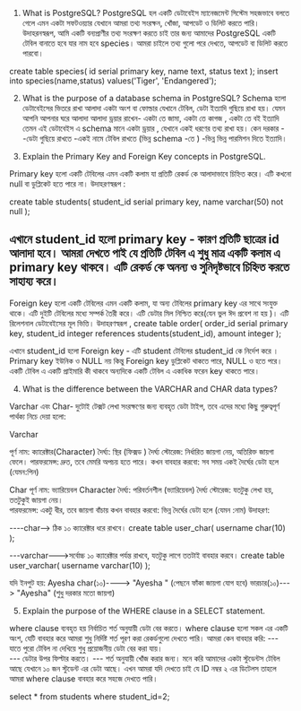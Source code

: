 1. What is PostgreSQL?
PostgreSQL হল একটি ডেটাবেইস ম্যানেজমেন্ট সিস্টেম সহজভাবে বলতে গেলে এমন একটা সফটওয়্যার যেখানে আমরা তথ্য সংরক্ষন, খোঁজা, আপডেট ও ডিলিট করতে পারি। উদাহরনস্বরূপ, আমি একটি বন্যপ্রাণীর তথ্য সংরক্ষণ করতে চাই তার জন্য আমাদের PostgreSQL একটি টেবিল বানাতে হবে যার নাম হবে species। আমরা চাইলে তথ্য গুলো পরে দেখতে, আপডেট বা ডিলিট করতে পারবো। 

create table species(
    id serial primary key,
    name text,
    status text
);
insert into species(name,status) values('Tiger', 'Endangered');

2. What is the purpose of a database schema in PostgreSQL?
Schema হলো ডেটাবেইসের ভিতরে রাখা আলাদা একটা অংশ বা ফোল্ডার যেখানে টেবিল, ডেটা ইত্যাদি গুছিয়ে রাখা হয়। যেমন আপনি  আপনার  ঘরে  আলাদা আলাদা ড্রয়ার  রাখেন- একটা তে জামা, একটা তে কাগজ , একটা তে বই ইত্যাদি তেমন এই ডেটাবেইস এ schema মানে একটা ড্রয়ার , যেখানে একই ধরণের তথ্য রাখা হয়। 
কেন দরকার -
-ডেটা গুছিয়ে রাখতে 
-একই নামে টেবিল রাখতে (ভিন্ন schema -তে )
-ভিন্ন ভিন্ন পারমিশন দিতে ইত্যাদি। 

3. Explain the Primary Key and Foreign Key concepts in PostgreSQL.

Primary  key  হলো একটি টেবিলের এমন একটি কলাম যা প্রতিটি রেকর্ড কে আলাদাভাবে চিহ্নিত করে। এটি কখনো null বা ডুপ্লিকেট হতে পারে না।  উদাহরণস্বরূপ : 

create table students(
    student_id serial primary key,
    name varchar(50) not null
);

এখানে student_id হলো primary key - কারণ প্রতিটি ছাত্রের id আলাদা হবে। 
আমরা দেখতে পাই যে প্রতিটি টেবিল এ শুধু মাত্র একটি কলাম এ primary key থাকবে। এটি রেকর্ড কে অনন্য ও সুনিদৃষ্টভাবে চিহ্নিত করতে সাহায্য করে। 
---------
Foreign key হলো একটি টেবিলের এমন একটি কলাম, যা অন্য টেবিলের primary key এর সাথে সংযুক্ত থাকে।  এটি দুইটি টেবিলের মধ্যে সম্পর্ক তৈরী  করে।  এটি ডেটার মিল নিশ্চিত করে(যেন ভুল ঈদ প্রবেশ না হয় )। এটি রিলেশনাল ডেটাবেইসের মূল ভিত্তি। উদাহরণস্বরূপ , 
create table order(
    order_id serial primary key,
    student_id integer references students(student_id),
    amount integer
);

এখানে student_id হলো Foreign key - এটি student টেবিলের student_id কে নির্দেশ করে । 
Primary key ইউনিক ও NULL নয় কিন্তু Foreign key ডুপ্লিকেট থাকতে পারে, NULL ও হতে পরে। একটি টেবিল এ একটি প্রাইমারি কী থাকবে অন্যদিকে একটি টেবিল এ একাধিক ফরেন key থাকতে পারে। 

4. What is the difference between the VARCHAR and CHAR data types?

Varchar এবং Char- দুটোই টেক্সট লেখা সংরক্ষণের জন্য ব্যবহৃত ডেটা টাইপ, তবে এদের মধ্যে কিছু গুরুত্বপূর্ণ পার্থক্য নিচে দেয়া হলো:

Varchar 

পূর্ণ নাম: ক্যারেক্টার(Character) 
দৈর্ঘ্য: স্থির (ফিক্সড ) দৈর্ঘ্য
স্টোরেজ: নির্ধারিত জায়গা নেয়, অতিরিক্ত জায়গা ফেলে। 
পারফরমেন্স: দ্রুত, তবে মেমরি অপচয় হতে পারে। 
কখন বাবহার করবো: সব সময় একই দৈর্ঘের ডেটা হলে (যেমন:পিন)

Char
পূর্ণ নাম: ভ্যারিয়েবল Character 
দৈর্ঘ্য: পরিবর্তনশীল (ভ্যারিয়েবল) দৈর্ঘ্য 
স্টোরেজ: যতটুকু লেখা হয়, ততটুকুই জায়গা নেয়।  
পারফরমেন্স: একটু ধীর, তবে জায়গা বাঁচায় 
কখন বাবহার করবো: ভিন্ন দৈর্ঘের ডেটা হলে (যেমন :নাম)
উদাহরণ: 

----char--> ঠিক ১০ ক্যারেক্টার ধরে রাখবে। 
create table user_char(
    username char(10)
);

---varchar--->সর্বোচ্চ ১০ ক্যারেক্টার পর্যন্ত রাখবে, যতটুকু লাগে ততটাই বাবহার করবে। 
create table user_varchar(
    username varchar(10)
);

যদি ইনপুট হয়: Ayesha 
char(১০)----> "Ayesha " (পেছনে ফাঁকা জায়গা যোগ হবে)
ভারচার(১০)--->  "Ayesha" (শুধু দরকার মতো জায়গা)

5. Explain the purpose of the WHERE clause in a SELECT statement.

where clause ব্যবহৃত হয় নির্বাচিত শর্ত অনুযায়ী ডেটা বের করতে। 
where clause হলো সকল এর একটি অংশ, যেটি বাবহার করে আমরা শুধু নির্দিষ্ট শর্ত পূরণ করা রেকর্ডগুলো দেখতে পারি। আমরা কেন বাবহার করি:
--- যাতে পুরো টেবিল না দেখিয়ে শুধু প্রয়োজনীয় ডেটা বের করা যায়।  
--- ডেটার উপর ফিল্টার করতে। 
--- শর্ত অনুযায়ী খোঁজ করার জন্য। 
মনে করি আমাদের একটা স্টুডেন্টস টেবিল আছে যেখানে ১০ জন স্টুডেন্ট এর ডেটা আছে।  এখন আমরা যদি দেখতে চাই যে ID নম্বর ২ এর ডিটেলস তাহলে আমরা where clause বাবহার করে সহজে দেখতে পারি। 

select * from students where student_id=2;


